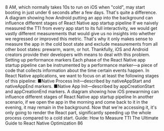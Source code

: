 8 AM, which normally takes 10s to run on iOS when "cold", may start booting in just under 6 
seconds after a few days. That's quite a difference.
A diagram showing how Android putting an app into the background can influence different stages of React Native app startup pipeline
If we naively measured the TTI from every app start to its full interactivity, we would get vastly 
different measurements that would give us no insights into whether we regressed or improved 
this metric. 
That's why it only makes sense to measure the app in the cold boot state and exclude 
measurements from all other boot states: prewarm, warm, or hot. Thankfully, iOS and Android 
creators provide their developers with means to deal with this problem.
Setting up performance markers
Each phase of the React Native app startup pipeline can be instrumented by a performance 
marker—a piece of code that collects information about the time certain events happen. In 
React Native applications, we want to focus on at least the following stages of this pipeline:
 ■Native Process Init—described by nativeAppStart and nativeAppEnd markers.
 ■Native App Init—described by appCreationStart and appCreationEnd markers.
A diagram showing how iOS prewarming can influence different stages of React Native app startup pipeline
In another scenario, if we open the app in the morning and come back to it in the evening, it 
may remain in the background. Now that we're accessing it, it's only going to render the React 
part, significantly speeding up the whole process compared to a cold start.
Guide: How to Measure TTI
The Ultimate Guide to React Native Optimization
86